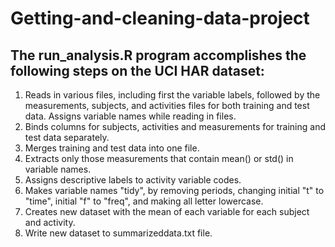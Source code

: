 # Getting-and-cleaning-data-project

## The run_analysis.R program accomplishes the following steps on the UCI HAR dataset:

1.  Reads in various files, including first the variable labels, followed by the measurements, subjects, and activities files for both training and test data.  Assigns variable names while reading in files.
1.  Binds columns for subjects, activities and measurements for training and test data separately.
1.  Merges training and test data into one file.
1.  Extracts only those measurements that contain mean() or std() in variable names.
1.  Assigns descriptive labels to activity variable codes.
1.  Makes variable names "tidy", by removing periods, changing initial "t" to "time", initial "f" to "freq", and making all letter lowercase.
1.  Creates new dataset with the mean of each variable for each subject and activity.
1.  Write new dataset to summarizeddata.txt file.
